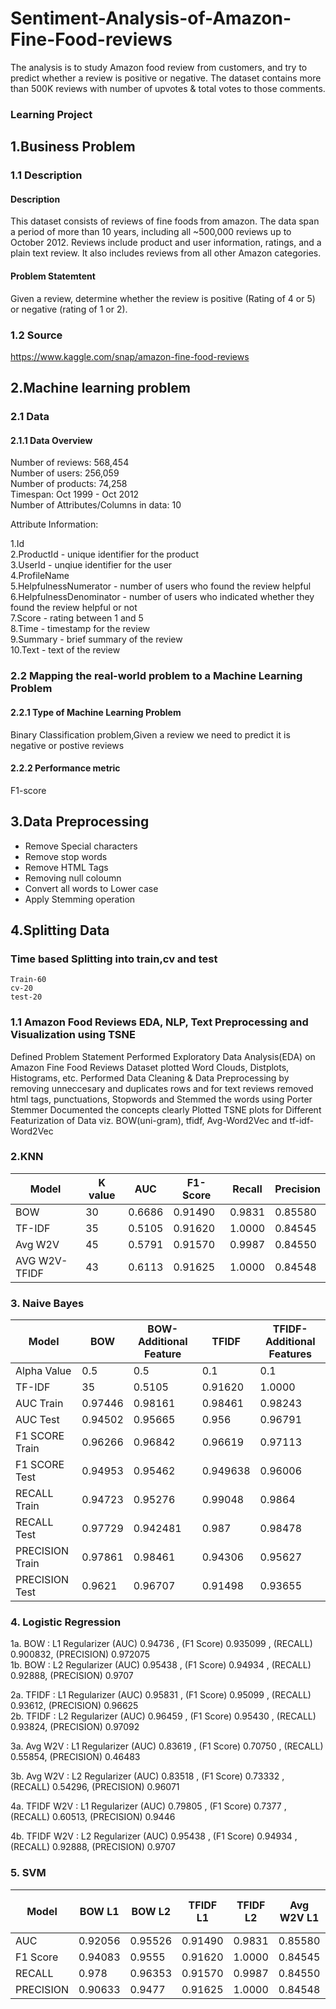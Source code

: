 # Sentiment-Analysis-of-Amazon-Fine-Food-reviews
The analysis is to study Amazon food review from customers, and try to predict whether a review is positive or negative. The dataset contains more than 500K reviews with number of upvotes &amp; total votes to those comments.
### Learning Project
## 1.Business Problem
### 1.1 Description
#### Description
This dataset consists of reviews of fine foods from amazon. The data span a period of more than 10 years, including all ~500,000 reviews up to October 2012. Reviews include product and user information, ratings, and a plain text review. It also includes reviews from all other Amazon categories.

#### Problem Statemtent
Given a review, determine whether the review is positive (Rating of 4 or 5) or negative (rating of 1 or 2).

### 1.2 Source
https://www.kaggle.com/snap/amazon-fine-food-reviews

## 2.Machine learning problem
### 2.1 Data
#### 2.1.1 Data Overview
Number of reviews: 568,454<br>
Number of users: 256,059<br>
Number of products: 74,258<br>
Timespan: Oct 1999 - Oct 2012<br>
Number of Attributes/Columns in data: 10<br>

Attribute Information:<br>

1.Id<br>
2.ProductId - unique identifier for the product<br>
3.UserId - unqiue identifier for the user<br>
4.ProfileName<br>
5.HelpfulnessNumerator - number of users who found the review helpful<br>
6.HelpfulnessDenominator - number of users who indicated whether they found the review helpful or not<br>
7.Score - rating between 1 and 5<br>
8.Time - timestamp for the review<br>
9.Summary - brief summary of the review<br>
10.Text - text of the review<br>

### 2.2 Mapping the real-world problem to a Machine Learning Problem
#### 2.2.1 Type of Machine Learning Problem
Binary Classification problem,Given a review we need to predict it is negative or postive reviews
#### 2.2.2 Performance metric
F1-score

## 3.Data Preprocessing
* Remove Special characters <br>
* Remove stop words<br>
* Remove HTML Tags<br>
* Removing null coloumn<br>
* Convert all words to Lower case<br>
* Apply Stemming operation<br>


## 4.Splitting Data
### Time based Splitting into train,cv and test
    Train-60
    cv-20
    test-20
    
### 1.1 Amazon Food Reviews EDA, NLP, Text Preprocessing and Visualization using TSNE
Defined Problem Statement
Performed Exploratory Data Analysis(EDA) on Amazon Fine Food Reviews Dataset plotted Word Clouds, Distplots, Histograms, etc.
Performed Data Cleaning & Data Preprocessing by removing unneccesary and duplicates rows and for text reviews removed html tags, punctuations, Stopwords and Stemmed the words using Porter Stemmer
Documented the concepts clearly
Plotted TSNE plots for Different Featurization of Data viz. BOW(uni-gram), tfidf, Avg-Word2Vec and tf-idf-Word2Vec

### 2.KNN


Model | K value |	AUC	| F1- Score	| Recall| Precision
--- | --- | --- | --- | --- | --- |
BOW	| 30 |	0.6686 |0.91490|0.9831|	0.85580
TF-IDF	|35| 0.5105 | 0.91620 |	1.0000|	0.84545
Avg W2V| 45| 0.5791|0.91570| 0.9987|0.84550
AVG W2V-TFIDF|	43|	0.6113|	0.91625| 1.0000| 0.84548

### 3. Naive Bayes

Model | BOW |	BOW-Additional Feature	| TFIDF	| TFIDF- Additional Features
--- | --- | --- | --- | --- | 
Alpha Value    |   0.5   | 0.5 | 0.1 |0.1   
TF-IDF	|35| 0.5105 | 0.91620 |	1.0000|	0.84545
AUC Train | 0.97446 | 0.98161 | 0.98461 |0.98243   
AUC Test  | 0.94502 | 0.95665 | 0.956| 0.96791    
F1 SCORE Train| 0.96266 |0.96842| 0.96619  |0.97113 
F1 SCORE Test | 0.94953 |0.95462| 0.949638 | 0.96006  
RECALL Train | 0.94723 |0.95276| 0.99048  |0.9864  
RECALL Test  | 0.97729 |0.942481|  0.987|0.98478   
PRECISION Train | 0.97861 |0.98461| 0.94306  |0.95627  
PRECISION Test|  0.9621 |0.96707| 0.91498  |0.93655  

### 4. Logistic Regression

1a. BOW :  L1 Regularizer (AUC) 0.94736 ,  (F1 Score) 0.935099 , (RECALL) 0.900832, (PRECISION) 0.972075
<br>
1b. BOW :  L2 Regularizer (AUC) 0.95438 ,  (F1 Score) 0.94934 , (RECALL) 0.92888, (PRECISION) 0.9707
<br>

2a. TFIDF :  L1 Regularizer (AUC) 0.95831 ,  (F1 Score) 0.95099 , (RECALL) 0.93612, (PRECISION) 0.96625
<br>
2b. TFIDF :  L2 Regularizer (AUC) 0.96459 ,  (F1 Score) 0.95430 , (RECALL) 0.93824, (PRECISION) 0.97092
<br>

3a. Avg W2V :  L1 Regularizer (AUC) 0.83619 ,  (F1 Score) 0.70750 , (RECALL) 0.55854, (PRECISION) 0.46483
<br>

3b. Avg W2V :  L2 Regularizer (AUC) 0.83518 ,  (F1 Score) 0.73332 , (RECALL) 0.54296, (PRECISION) 0.96071
<br>

4a. TFIDF W2V :  L1 Regularizer (AUC) 0.79805 ,  (F1 Score) 0.7377 , (RECALL) 0.60513, (PRECISION) 0.9446
<br>

4b. TFIDF W2V :  L2 Regularizer (AUC) 0.95438 ,  (F1 Score) 0.94934 , (RECALL) 0.92888, (PRECISION) 0.9707
<br>

### 5. SVM

Model | BOW L1 |	BOW L2	| TFIDF L1	| TFIDF L2| Avg W2V L1 | TFIDF wt W2V L1|Avg W2V L2 | TFIDF wt W2V L2 
--- | --- | --- | --- | --- | --- | --- | --- | --- |
AUC	| 0.92056 |	0.95526 |0.91490|0.9831|	0.85580| 0.8147| 0.8359|0.81221
F1 Score	|0.94083| 0.9555 | 0.91620 |	1.0000|	0.84545 | 0.90131|0.89164|0.88232
RECALL | 0.978| 0.96353|0.91570| 0.9987|0.84550|0.9123|0.8642|0.8597
PRECISION |	0.90633|	0.9477|	0.91625| 1.0000| 0.84548|0.8913|0.9208|0.90615


